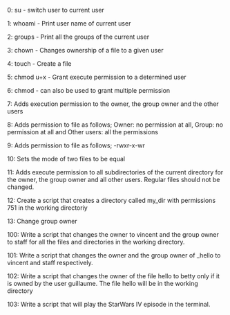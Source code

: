 0: su - switch user to current user

1: whoami - Print user name of current user

2: groups - Print all the groups of the current user

3: chown - Changes ownership of a file to a given user

4: touch - Create a file

5: chmod u+x - Grant execute permission to a determined user

6: chmod - can also be used to grant multiple permission 

7: Adds execution permission to the owner, the group owner and the other users

8: Adds permission to file as follows; Owner: no permission at all, Group: no permission at all and Other users: all the permissions

9: Adds permission to file as follows; -rwxr-x-wr

10: Sets the mode of two files to be equal

11: Adds execute permission to all subdirectories of the current directory for the owner, the group owner and all other users. Regular files should not be changed.

12: Create a script that creates a directory called my_dir with permissions 751 in the working directoriy

13: Change group owner

100: Write a script that changes the owner to vincent and the group owner to staff for all the files and directories in the working directory.

101: Write a script that changes the owner and the group owner of _hello to vincent and staff respectively.

102: Write a script that changes the owner of the file hello to betty only if it is owned by the user guillaume. The file hello will be in the working directory

103: Write a script that will play the StarWars IV episode in the terminal.
